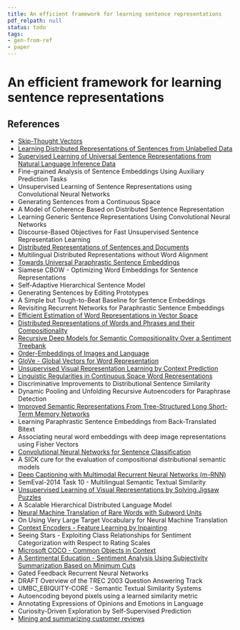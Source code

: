 ```yaml
---
title: An efficient framework for learning sentence representations
pdf_relpath: null
status: todo
tags:
- gen-from-ref
- paper
---
```


# An efficient framework for learning sentence representations

## References

- [Skip-Thought Vectors](./skip-thought-vectors.md)
- [Learning Distributed Representations of Sentences from Unlabelled Data](./learning-distributed-representations-of-sentences-from-unlabelled-data.md)
- [Supervised Learning of Universal Sentence Representations from Natural Language Inference Data](./supervised-learning-of-universal-sentence-representations-from-natural-language-inference-data.md)
- Fine-grained Analysis of Sentence Embeddings Using Auxiliary Prediction Tasks
- Unsupervised Learning of Sentence Representations using Convolutional Neural Networks
- Generating Sentences from a Continuous Space
- A Model of Coherence Based on Distributed Sentence Representation
- Learning Generic Sentence Representations Using Convolutional Neural Networks
- Discourse-Based Objectives for Fast Unsupervised Sentence Representation Learning
- [Distributed Representations of Sentences and Documents](./distributed-representations-of-sentences-and-documents.md)
- Multilingual Distributed Representations without Word Alignment
- [Towards Universal Paraphrastic Sentence Embeddings](./towards-universal-paraphrastic-sentence-embeddings.md)
- Siamese CBOW - Optimizing Word Embeddings for Sentence Representations
- Self-Adaptive Hierarchical Sentence Model
- Generating Sentences by Editing Prototypes
- A Simple but Tough-to-Beat Baseline for Sentence Embeddings
- Revisiting Recurrent Networks for Paraphrastic Sentence Embeddings
- [Efficient Estimation of Word Representations in Vector Space](./efficient-estimation-of-word-representations-in-vector-space.md)
- [Distributed Representations of Words and Phrases and their Compositionality](./distributed-representations-of-words-and-phrases-and-their-compositionality.md)
- [Recursive Deep Models for Semantic Compositionality Over a Sentiment Treebank](./recursive-deep-models-for-semantic-compositionality-over-a-sentiment-treebank.md)
- [Order-Embeddings of Images and Language](./order-embeddings-of-images-and-language.md)
- [GloVe - Global Vectors for Word Representation](./glove-global-vectors-for-word-representation.md)
- [Unsupervised Visual Representation Learning by Context Prediction](./unsupervised-visual-representation-learning-by-context-prediction.md)
- [Linguistic Regularities in Continuous Space Word Representations](./linguistic-regularities-in-continuous-space-word-representations.md)
- Discriminative Improvements to Distributional Sentence Similarity
- Dynamic Pooling and Unfolding Recursive Autoencoders for Paraphrase Detection
- [Improved Semantic Representations From Tree-Structured Long Short-Term Memory Networks](./improved-semantic-representations-from-tree-structured-long-short-term-memory-networks.md)
- Learning Paraphrastic Sentence Embeddings from Back-Translated Bitext
- Associating neural word embeddings with deep image representations using Fisher Vectors
- [Convolutional Neural Networks for Sentence Classification](./convolutional-neural-networks-for-sentence-classification.md)
- A SICK cure for the evaluation of compositional distributional semantic models
- [Deep Captioning with Multimodal Recurrent Neural Networks (m-RNN)](./deep-captioning-with-multimodal-recurrent-neural-networks-m-rnn.md)
- SemEval-2014 Task 10 - Multilingual Semantic Textual Similarity
- [Unsupervised Learning of Visual Representations by Solving Jigsaw Puzzles](./unsupervised-learning-of-visual-representations-by-solving-jigsaw-puzzles.md)
- A Scalable Hierarchical Distributed Language Model
- [Neural Machine Translation of Rare Words with Subword Units](./neural-machine-translation-of-rare-words-with-subword-units.md)
- On Using Very Large Target Vocabulary for Neural Machine Translation
- [Context Encoders - Feature Learning by Inpainting](./context-encoders-feature-learning-by-inpainting.md)
- Seeing Stars - Exploiting Class Relationships for Sentiment Categorization with Respect to Rating Scales
- [Microsoft COCO - Common Objects in Context](./microsoft-coco-common-objects-in-context.md)
- [A Sentimental Education - Sentiment Analysis Using Subjectivity Summarization Based on Minimum Cuts](./a-sentimental-education-sentiment-analysis-using-subjectivity-summarization-based-on-minimum-cuts.md)
- Gated Feedback Recurrent Neural Networks
- DRAFT Overview of the TREC 2003 Question Answering Track
- UMBC_EBIQUITY-CORE - Semantic Textual Similarity Systems
- Autoencoding beyond pixels using a learned similarity metric
- Annotating Expressions of Opinions and Emotions in Language
- Curiosity-Driven Exploration by Self-Supervised Prediction
- [Mining and summarizing customer reviews](./mining-and-summarizing-customer-reviews.md)
